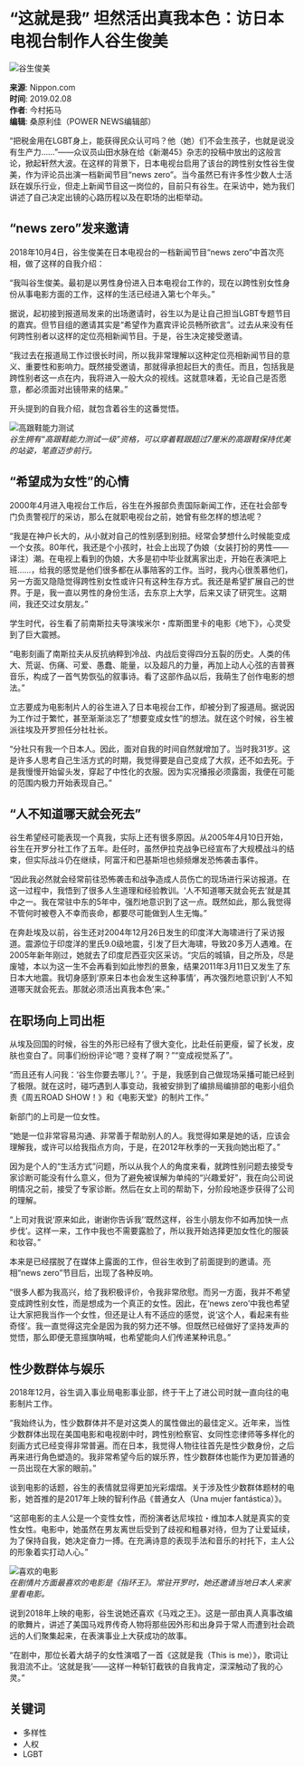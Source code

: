 # “这就是我” 坦然活出真我本色：访日本电视台制作人谷生俊美

![谷生俊美](https://cdn.nippon.com/cn/ncommon/contents/japan-topics/84011/84011.jpg)

**来源**: Nippon.com  
**时间**: 2019.02.08  
**作者**: 今村拓马  
**编辑**: 桑原利佳（POWER NEWS编辑部）  

“把税金用在LGBT身上，能获得民众认可吗？他（她）们不会生孩子，也就是说没有生产力……”——众议员山田水脉在给《新潮45》杂志的投稿中放出的这般言论，掀起轩然大波。在这样的背景下，日本电视台启用了该台的跨性别女性谷生俊美，作为评论员出演一档新闻节目“news zero”。当今虽然已有许多性少数人士活跃在娱乐行业，但走上新闻节目这一岗位的，目前只有谷生。在采访中，她为我们讲述了自己决定出镜的心路历程以及在职场的出柜举动。

## “news zero”发来邀请

2018年10月4日，谷生俊美在日本电视台的一档新闻节目“news zero”中首次亮相，做了这样的自我介绍：

“我叫谷生俊美。最初是以男性身份进入日本电视台工作的，现在以跨性别女性身份从事电影方面的工作，这样的生活已经进入第七个年头。”

据说，起初接到报道局发来的出场邀请时，谷生以为是让自己担当LGBT专题节目的嘉宾。但节目组的邀请其实是“希望作为嘉宾评论员畅所欲言”。过去从来没有任何跨性别者以这样的定位亮相新闻节目。于是，谷生决定接受邀请。

“我过去在报道局工作过很长时间，所以我非常理解以这种定位亮相新闻节目的意义、重要性和影响力。既然接受邀请，那就得承担起巨大的责任。而且，包括我是跨性别者这一点在内，我将进入一般大众的视线。这就意味着，无论自己是否愿意，都必须面对出镜带来的结果。”

开头提到的自我介绍，就包含着谷生的这番觉悟。

![高跟鞋能力测试](https://cdn.nippon.com/cn/ncommon/contents/japan-topics/84009/84009.jpg)  
*谷生拥有“高跟鞋能力测试一级”资格，可以穿着鞋跟超过7厘米的高跟鞋保持优美的站姿，笔直迈步前行。*

## “希望成为女性”的心情

2000年4月进入电视台工作后，谷生在外报部负责国际新闻工作，还在社会部专门负责警视厅的采访，那么在就职电视台之前，她曾有些怎样的想法呢？

“我是在神户长大的，从小就对自己的性别感到别扭。经常会梦想什么时候能变成一个女孩。80年代，我还是个小孩时，社会上出现了伪娘（女装打扮的男性——译注）潮。在电视上看到的伪娘，大多是初中毕业就离家出走，开始在表演吧上班……，给我的感觉是他们很多都在从事陪客的工作。当时，我内心很羡慕他们，另一方面又隐隐觉得跨性别女性或许只有这种生存方式。我还是希望扩展自己的世界。于是，我一直以男性的身份生活，去东京上大学，后来又读了研究生。这期间，我还交过女朋友。”

学生时代，谷生看了前南斯拉夫导演埃米尔・库斯图里卡的电影《地下》，心灵受到了巨大震撼。

“电影刻画了南斯拉夫从反抗纳粹到冷战、内战后变得四分五裂的历史。人类的伟大、荒诞、伤痛、可爱、愚蠢、能量，以及超凡的力量，再加上动人心弦的吉普赛音乐，构成了一首气势恢弘的叙事诗。看了这部作品以后，我萌生了创作电影的想法。”

立志要成为电影制片人的谷生进入了日本电视台工作，却被分到了报道局。据说因为工作过于繁忙，甚至渐渐淡忘了“想要变成女性”的想法。就在这个时候，谷生被派往埃及开罗担任分社社长。

“分社只有我一个日本人。因此，面对自我的时间自然就增加了。当时我31岁。这是许多人思考自己生活方式的时期，我觉得要是自己变成了大叔，还不如去死。于是我慢慢开始留头发，穿起了中性化的衣服。因为实况播报必须露面，我便在可能的范围内极力开始表现自己。”

## “人不知道哪天就会死去”

谷生希望经可能表现一个真我，实际上还有很多原因。从2005年4月10日开始，谷生在开罗分社工作了五年。赴任时，虽然伊拉克战争已经宣布了大规模战斗的结束，但实际战斗仍在继续，阿富汗和巴基斯坦也频频爆发恐怖袭击事件。

“因此我必然就会经常前往恐怖袭击和战争造成人员伤亡的现场进行采访报道。在这一过程中，我悟到了很多人生道理和经验教训。‘人不知道哪天就会死去’就是其中之一。我在常驻中东的5年中，强烈地意识到了这一点。既然如此，那么我觉得不管何时被卷入不幸而丧命，都要尽可能做到人生无悔。”

在奔赴埃及以前，谷生还对2004年12月26日发生的印度洋大海啸进行了采访报道。震源位于印度洋的里氏9.0级地震，引发了巨大海啸，导致20多万人遇难。在2005年新年刚过，她就去了印度尼西亚灾区采访。“灾后的城镇，目之所及，尽是废墟，本以为这一生不会再看到如此惨烈的景象，结果2011年3月11日又发生了东日本大地震。我切身感到‘原来日本也会发生这种事情’，再次强烈地意识到‘人不知道哪天就会死去。那就必须活出真我本色’来。”

## 在职场向上司出柜

从埃及回国的时候，谷生的外形已经有了很大变化，比赴任前更瘦，留了长发，皮肤也变白了。同事们纷纷评论“嗯？变样了啊？”“变成视觉系了”。

“而且还有人问我：‘谷生你要去哪儿？’。于是，我感到自己做现场采播可能已经到了极限。就在这时，碰巧遇到人事变动，我被安排到了编排局编排部的电影小组负责《周五ROAD SHOW！》和《电影天堂》的制片工作。”

新部门的上司是一位女性。

“她是一位非常容易沟通、非常善于帮助别人的人。我觉得如果是她的话，应该会理解我，或许可以给我指点方向，于是，在2012年秋季的一天我向她出柜了。”

因为是个人的“生活方式”问题，所以从我个人的角度来看，就跨性别问题去接受专家诊断可能没有什么意义，但为了避免被误解为单纯的“兴趣爱好”，我在向公司说明情况之前，接受了专家诊断。然后在女上司的帮助下，分阶段地逐步获得了公司的理解。

“上司对我说‘原来如此，谢谢你告诉我’‘既然这样，谷生小朋友你不如再加快一点步伐’。这样一来，工作中我也不需要露脸了，所以我开始选择更加女性化的服装和妆容。”

本来是已经摆脱了在媒体上露面的工作，但谷生收到了前面提到的邀请。亮相“news zero”节目后，出现了各种反响。

“很多人都为我高兴，给了我积极评价，令我非常欣慰。而另一方面，我并不希望变成跨性别女性，而是想成为一个真正的女性。因此，在‘news zero’中我也希望让大家把我当作一个女性，但还是让人有不适应的感觉，说‘这个人，看起来有些奇怪’。我一直觉得这完全是因为我的努力还不够。但既然已经做好了坚持发声的觉悟，那么即便无意摇旗呐喊，也希望能向人们传递某种讯息。” 

## 性少数群体与娱乐

2018年12月，谷生调入事业局电影事业部，终于干上了进公司时就一直向往的电影制片工作。

“我始终认为，性少数群体并不是对这类人的属性做出的最佳定义。近年来，当性少数群体出现在美国电影和电视剧中时，跨性别检察官、女同性恋律师等多样化的刻画方式已经变得非常普遍。而在日本，我觉得人物往往首先是性少数身份，之后再来进行角色塑造的。我非常希望今后的娱乐界，性少数群体也能作为更加普通的一员出现在大家的眼前。”

谈到电影的话题，谷生的表情就显得更加光彩熠熠。关于涉及性少数群体题材的电影，她首推的是2017年上映的智利作品《普通女人（Una mujer fantástica）》。

“这部电影的主人公是一个变性女性，而扮演者达尼埃拉・维加本人就是真实的变性女性。电影中，她虽然在男友离世后受到了歧视和粗暴对待，但为了让爱延续，为了保持自我，她决定奋力一搏。在充满诗意的表现手法和音乐的衬托下，主人公的形象着实打动人心。”

![喜欢的电影](https://cdn.nippon.com/cn/ncommon/contents/japan-topics/84010/84010.jpg)  
*在剧情片方面最喜欢的电影是《指环王》。常驻开罗时，她还邀请当地日本人来家里看电影。*

说到2018年上映的电影，谷生说她还喜欢《马戏之王》。这是一部由真人真事改编的歌舞片，讲述了美国马戏界传奇人物将那些因外形和出身异于常人而遭到社会疏远的人们聚集起来，在表演事业上大获成功的故事。

“在剧中，那位长着大胡子的女性演唱了一首《这就是我（This is me）》，歌词让我泪流不止。‘这就是我’——这样一种斩钉截铁的自我肯定，深深触动了我的心灵。”

## 关键词
- 多样性
- 人权
- LGBT